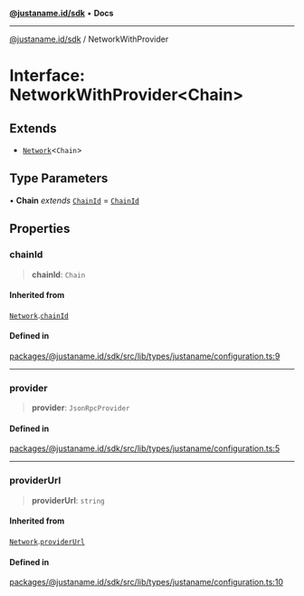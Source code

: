 [**@justaname.id/sdk**](../README.md) • **Docs**

***

[@justaname.id/sdk](../globals.md) / NetworkWithProvider

# Interface: NetworkWithProvider\<Chain\>

## Extends

- [`Network`](Network.md)\<`Chain`\>

## Type Parameters

• **Chain** *extends* [`ChainId`](../type-aliases/ChainId.md) = [`ChainId`](../type-aliases/ChainId.md)

## Properties

### chainId

> **chainId**: `Chain`

#### Inherited from

[`Network`](Network.md).[`chainId`](Network.md#chainid)

#### Defined in

[packages/@justaname.id/sdk/src/lib/types/justaname/configuration.ts:9](https://github.com/JustaName-id/JustaName-sdk/blob/577c5c787ef18bf8ddf8b997f021738a0e8ca336/packages/@justaname.id/sdk/src/lib/types/justaname/configuration.ts#L9)

***

### provider

> **provider**: `JsonRpcProvider`

#### Defined in

[packages/@justaname.id/sdk/src/lib/types/justaname/configuration.ts:5](https://github.com/JustaName-id/JustaName-sdk/blob/577c5c787ef18bf8ddf8b997f021738a0e8ca336/packages/@justaname.id/sdk/src/lib/types/justaname/configuration.ts#L5)

***

### providerUrl

> **providerUrl**: `string`

#### Inherited from

[`Network`](Network.md).[`providerUrl`](Network.md#providerurl)

#### Defined in

[packages/@justaname.id/sdk/src/lib/types/justaname/configuration.ts:10](https://github.com/JustaName-id/JustaName-sdk/blob/577c5c787ef18bf8ddf8b997f021738a0e8ca336/packages/@justaname.id/sdk/src/lib/types/justaname/configuration.ts#L10)
